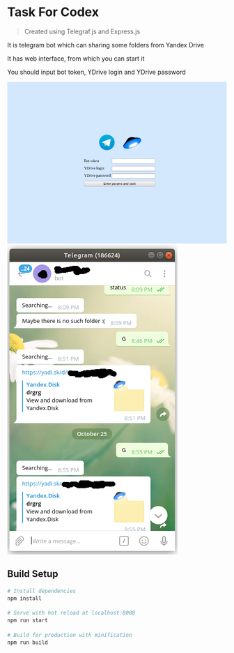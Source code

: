 Task For Codex
==============

> Created using Telegraf.js and Express.js

It is telegram bot which can sharing some folders from Yandex Drive

It has web interface, from which you can start it

You should input bot token, YDrive login and YDrive password

![app in work](https://raw.githubusercontent.com/Sinica15/nodejs-telegraf-bot-ydisk/master/forRM/interface.png)
![app in work](https://raw.githubusercontent.com/Sinica15/nodejs-telegraf-bot-ydisk/master/forRM/telgram_chat.png)

## Build Setup

``` bash
# Install dependencies
npm install

# Serve with hot reload at localhost:8080
npm run start

# Build for production with minification
npm run build
```
